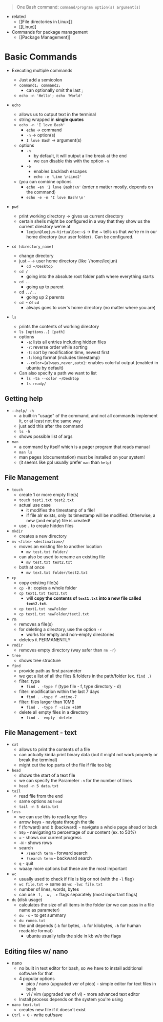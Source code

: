 > One Bash command: `command/program option(s) argument(s)`
- related
	- [[File directories in Linux]]
	- [[Linux]]
- Commands for package management
	- [[Package Management]]
# Basic Commands

- Executing multiple commands
	- Just add a semicolon
	- `command1; command2;`
		- can optionally omit the last ;
	- `echo -n 'Hello'; echo 'World'`

- `echo`
	- allows us to output text in the terminal
	- string wrapped in **single quotes**
	- `echo -n 'I love Bash'`
		- `echo` -> command
		- `-n` -> option(s)
		- `I love Bash` -> argument(s)
	- options
		- `-n`
			- by default, it will output a line break at the end
			- we can disable this with the option `-n`
		- `-e`
			- enables backlash escapes 
			- `echo -e 'Line \nLine2'`
	-  (you can combine options
		- `echo -en 'I love Bash!\n'` (order x matter mostly, depends on the command)
		- `echo -e -n 'I love Bash!\n'`
- `pwd` 
	- print working directory -> gives us current directory
	- certain shells might be configured in a way that they show us the current directory we're at
		- `leejun@leejun-VirtualBox:~$` -> the ~ tells us that we're rn in our home directory (our user folder) . Can be configured.
- `cd [directory_name]`
	- change directory
	- just `~` -> user home directory (like `/home/leejun)
		- `cd ~/Desktop`
	- `cd /` 
		- going into the absolute root folder path where everything starts
	- `cd ..`
		- going up to parent
	- cd `../..`
		- going up 2 parents
	- `cd ~` or `cd`
		- always goes to user's home directory (no matter where you are)
- `ls`
	- prints the contents of working directory
	- `ls [options..] [path]`
	- options
		- `-a`: lists all entries including hidden files
		- `-r`: reverse order while sorting
		- `-t`: sort by modification time, newest first
		- `-l`: long format (includes timestamp)
		- `--color={always,never,auto}`: enables colorful output (enabled in ubuntu by default)
	- Can also specify a path we want to list
		- `ls -ta --color ~/Desktop`
		- `ls ready/`
## Getting help
- `--help/ -h`
	- a built-in "usage" of the command, and not all commands implement it, or at least not the same way
	- just add this after the command
	- `ls -h`
	- shows possible list of args
- `man`
	- a command by itself which is a pager program that reads manual
	- `man ls`
	- man pages (documentation) must be installed on your system!
	- (it seems like ppl usually prefer `man` than `help`)
## File Management
- `touch`
	- create 1 or more empty file(s)
	- `touch test1.txt test2.txt`
	- actual use case
		- it modifies the timestamp of a file!
		- if file alr exists, only its timestamp will be modified. Otherwise, a new (and empty) file is created!
	- use `.` to create hidden files
- `mkdir`
	- creates a new directory
- `mv <file> <destination>/ `
	- moves an existing file to another location
		- `mv test.txt folder/`
	- can also be used to rename an existing file
		- `mv test.txt test2.txt`
	- both at once
		- `mv text.txt folder/test2.txt`
- `cp`
	- copy existing file(s)
	- `cp -R` : copies a whole folder
	- `cp text1.txt text2.txt`
		- will **copy the contents of `text1.txt` into a new file called `text2.txt`**.
	- `cp text1.txt newFolder`
	- `cp text1.txt newFolder/text2.txt`
- `rm`
	- removes a file(s)
	- for deleting a directory, use the option `-r`
		- works for empty and non-empty directories
	- deletes it PERMANENTLY
- `rmdir`
	- removes empty directory (way safer than `rm -r`)
- `tree`
	- shows tree structure
- `find`
	- provide path as first parameter
	- we get a list of all the files & folders in the path/folder (ex. `find .`)
	- filter: type
		- `find . -type f` (type file - f, type directory - d)
	- filter: modification within the last 7 days
		- `find . -type f -mtime-7`
	- filter: files larger than 10MB
		- `find . -type f -size +10M`
	- delete all empty files in a directory
		- `find . -empty -delete`
## File Management - text
- `cat`
	- allows to print the contents of a file
	- can actually kinda print binary data (but it might not work properly or break the terminal)
	- might cut the top parts of the file if file too big
- `head`
	- shows the start of a text file
	- we can specify the Parameter `-n` for the number of lines
	- `head -n 5 data.txt`
- `tail`
	- read file from the end
	- same options as `head`
	- `tail -n 5 data.txt`
- `less`
	- we can use this to read large files
	- arrow keys - navigate through the tile
	- f (forward) and b (backward) - navigate a whole page ahead or back 
	- `50p` - navigating to percentage of our content (ex. to 50%)
	- `=`  - shows our current progress
	- `-N` - shows rows
	- search
		- `/search term` - forward search
		- `?search term` - backward search
	- `q` - quit
	- waaay more options but these are the most important
- `wc`
	- usually used to check if file is big or not (with the `-l` flag)
	- `wc file.txt` -> same as `wc -lwc file.txt`
	- number of lines, words, bytes
	- can use `-l, -w, -c` flags separately (most important flags)
- `du` (disk usage)
	- calculates the size of all items in the folder (or we can pass in a file name as parameter)
	- `du -s` - to get summary
	- `du romeo.txt`
	- the unit depends (`-b` for bytes, `-k` for kilobytes, `-h` for human readable format)
		- ubuntu usually tells the side in kb w/o the flags
## Editing files w/ nano
- nano
	- no built in text editor for bash, so we have to install additional software for that
	- 4 popular options
		- pico / nano (upgraded ver of pico) - simple editor for text files in bash
		- vi / vim (upgraded ver of vi) - more advanced text editor
	- Install process depends on the system you're using
- `nano text.txt`
	- creates new file if it doesn't exist
- `Ctrl + O` - write out/save
